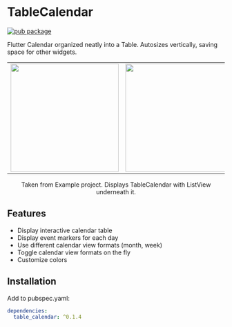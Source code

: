 # TableCalendar

[![pub package](https://img.shields.io/pub/v/table_calendar.svg?style=flat-square)](https://pub.dartlang.org/packages/table_calendar)

Flutter Calendar organized neatly into a Table. Autosizes vertically, saving space for other widgets.

<div style="text-align: center">
  <table><tr>
  <td style="text-align: center">
    <img src="https://raw.githubusercontent.com/aleksanderwozniak/table_calendar/assets/calendar_month.png" width="250" />
  </td>
  <td style="text-align: center">
    <img src="https://raw.githubusercontent.com/aleksanderwozniak/table_calendar/assets/calendar_week.png" width="250" />
  </td>
  </tr></table>
  Taken from Example project.
  Displays TableCalendar with ListView underneath it.
</div>



## Features

* Display interactive calendar table
* Display event markers for each day
* Use different calendar view formats (month, week)
* Toggle calendar view formats on the fly
* Customize colors

## Installation

Add to pubspec.yaml:

```yaml
dependencies:
  table_calendar: ^0.1.4
```
